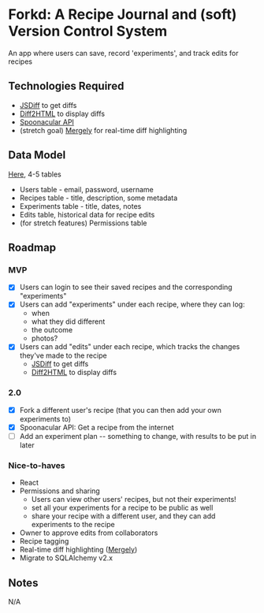 # Forkd: A Recipe Journal and (soft) Version Control System

An app where users can save, record 'experiments', and track edits for recipes 

## Technologies Required

- [JSDiff](https://github.com/kpdecker/jsdiff) to get diffs
- [Diff2HTML](https://github.com/rtfpessoa/diff2html) to display diffs
- [Spoonacular API](https://spoonacular.com/food-api) 
- (stretch goal) [Mergely](https://www.mergely.com/) for real-time diff highlighting

## Data Model

[Here](https://dbdiagram.io/d/6428e0565758ac5f1725ff32), 4-5 tables
* Users table - email, password, username
* Recipes table - title, description, some metadata
* Experiments table -  title, dates, notes
* Edits table, historical data for recipe edits
* (for stretch features) Permissions table

## Roadmap

### MVP

- [x] Users can login to see their saved recipes and the corresponding "experiments"
- [x] Users can add "experiments" under each recipe, where they can log:
  - when
  - what they did different
  - the outcome
  - photos? 
- [x] Users can add "edits" under each recipe, which tracks the changes they've made to the recipe
  - [JSDiff](https://github.com/kpdecker/jsdiff) to get diffs
  - [Diff2HTML](https://github.com/rtfpessoa/diff2html) to display diffs


### 2.0

- [x] Fork a different user's recipe (that you can then add your own experiments to)
- [x] Spoonacular API: Get a recipe from the internet
- [ ] Add an experiment plan -- something to change, with results to be put in later

### Nice-to-haves

- React
- Permissions and sharing 
  - Users can view other users' recipes, but not their experiments!
  - set all your experiments for a recipe to be public as well
  - share your recipe with a different user, and they can add experiments to the recipe 
- Owner to approve edits from collaborators
- Recipe tagging
- Real-time diff highlighting ([Mergely](https://www.mergely.com/))
- Migrate to SQLAlchemy v2.x

## Notes

N/A